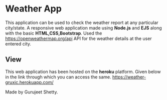 # Weather App
This application can be used to check the weather report at any particular city/state.
A  responsive web application made using **Node.js** and **EJS** along with the basic **HTML,CSS,Bootstrap**.
Used the https://openweathermap.org/api API for the weather details at the user entered city.



## View

This web application has been hosted on the **heroku** platform. Given below in the link through which you can access the same.
https://weather-gruxic.herokuapp.com/

Made by Gurujeet Shetty.
